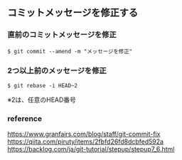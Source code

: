 
## コミットメッセージを修正する

### 直前のコミットメッセージを修正

```
$ git commit --amend -m "メッセージを修正"
```

### 2つ以上前のメッセージを修正

```
$ git rebase -i HEAD~2
```
※2は、任意のHEAD番号


### reference
https://www.granfairs.com/blog/staff/git-commit-fix  
https://qiita.com/piruty/items/2fbfd26fd8dcbfed592a  
https://backlog.com/ja/git-tutorial/stepup/stepup7_6.html  